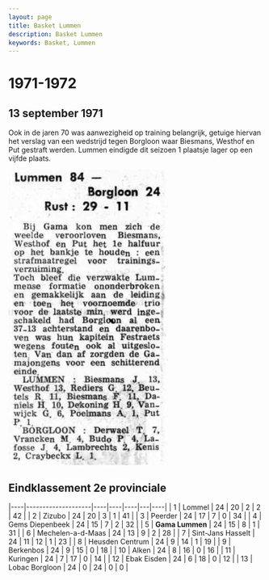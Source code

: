 ```yaml
---
layout: page
title: Basket Lummen
description: Basket Lummen
keywords: Basket, Lummen
---
```


# 1971-1972

## 13 september 1971

Ook in de jaren 70 was aanwezigheid op training belangrijk, getuige hiervan het verslag van een wedstrijd tegen Borgloon waar Biesmans, Westhof en Put gestraft werden.
Lummen eindigde dit seizoen 1 plaatsje lager op een vijfde plaats.

![19710913](/club/geschiedenis/1971-1972/19710913.gif)

## Eindklassement 2e provinciale

|----|--------------------|----|----|----|---|----|
| 1  | Lommel             | 24 | 20 | 2  | 2 | 42 |
| 2  | Zizubo             | 24 | 20 | 3  | 1 | 41 |
| 3  | Peerder            | 24 | 17 | 7  | 0 | 34 |
| 4  | Gems Diepenbeek    | 24 | 15 | 7  | 2 | 32 |
| 5  | **Gama Lummen**    | 24 | 15 | 8  | 1 | 31 |
| 6  | Mechelen-a-d-Maas  | 24 | 13 | 9  | 2 | 28 |
| 7  | Sint-Jans Hasselt  | 24 | 11 | 12 | 1 | 23 |
| 8  | Heusden Centrum    | 24 | 9  | 14 | 1 | 19 |
| 9  | Berkenbos          | 24 | 9  | 15 | 0 | 18 |
| 10 | Alken              | 24 | 8  | 16 | 0 | 16 |
| 11 | Kuringen           | 24 | 7  | 17 | 0 | 14 |
| 12 | Ebak Eisden        | 24 | 6  | 18 | 0 | 12 |
| 13 | Lobac Borgloon     | 24 | 0  | 24 | 0 | 0  |



